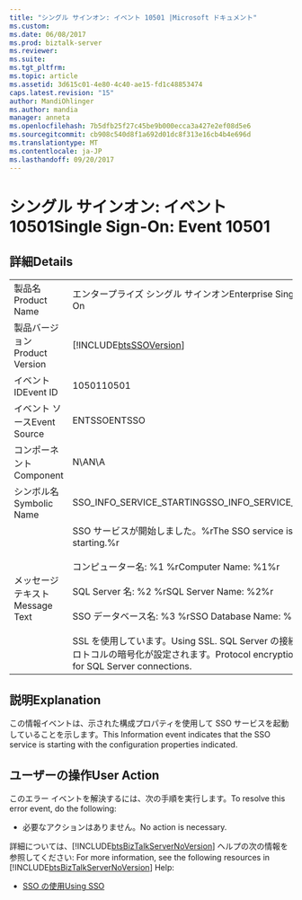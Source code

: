 ```yaml
---
title: "シングル サインオン: イベント 10501 |Microsoft ドキュメント"
ms.custom: 
ms.date: 06/08/2017
ms.prod: biztalk-server
ms.reviewer: 
ms.suite: 
ms.tgt_pltfrm: 
ms.topic: article
ms.assetid: 3d615c01-4e80-4c40-ae15-fd1c48853474
caps.latest.revision: "15"
author: MandiOhlinger
ms.author: mandia
manager: anneta
ms.openlocfilehash: 7b5dfb25f27c45be9b000ecca3a427e2ef08d5e6
ms.sourcegitcommit: cb908c540d8f1a692d01dc8f313e16cb4b4e696d
ms.translationtype: MT
ms.contentlocale: ja-JP
ms.lasthandoff: 09/20/2017
---
```

# <a name="single-sign-on-event-10501"></a><span data-ttu-id="02338-102">シングル サインオン: イベント 10501</span><span class="sxs-lookup"><span data-stu-id="02338-102">Single Sign-On: Event 10501</span></span>
## <a name="details"></a><span data-ttu-id="02338-103">詳細</span><span class="sxs-lookup"><span data-stu-id="02338-103">Details</span></span>  
  
|||  
|-|-|  
|<span data-ttu-id="02338-104">製品名</span><span class="sxs-lookup"><span data-stu-id="02338-104">Product Name</span></span>|<span data-ttu-id="02338-105">エンタープライズ シングル サインオン</span><span class="sxs-lookup"><span data-stu-id="02338-105">Enterprise Single Sign-On</span></span>|  
|<span data-ttu-id="02338-106">製品バージョン</span><span class="sxs-lookup"><span data-stu-id="02338-106">Product Version</span></span>|[!INCLUDE[btsSSOVersion](../includes/btsssoversion-md.md)]|  
|<span data-ttu-id="02338-107">イベント ID</span><span class="sxs-lookup"><span data-stu-id="02338-107">Event ID</span></span>|<span data-ttu-id="02338-108">10501</span><span class="sxs-lookup"><span data-stu-id="02338-108">10501</span></span>|  
|<span data-ttu-id="02338-109">イベント ソース</span><span class="sxs-lookup"><span data-stu-id="02338-109">Event Source</span></span>|<span data-ttu-id="02338-110">ENTSSO</span><span class="sxs-lookup"><span data-stu-id="02338-110">ENTSSO</span></span>|  
|<span data-ttu-id="02338-111">コンポーネント</span><span class="sxs-lookup"><span data-stu-id="02338-111">Component</span></span>|<span data-ttu-id="02338-112">N\A</span><span class="sxs-lookup"><span data-stu-id="02338-112">N\A</span></span>|  
|<span data-ttu-id="02338-113">シンボル名</span><span class="sxs-lookup"><span data-stu-id="02338-113">Symbolic Name</span></span>|<span data-ttu-id="02338-114">SSO_INFO_SERVICE_STARTING</span><span class="sxs-lookup"><span data-stu-id="02338-114">SSO_INFO_SERVICE_STARTING</span></span>|  
|<span data-ttu-id="02338-115">メッセージ テキスト</span><span class="sxs-lookup"><span data-stu-id="02338-115">Message Text</span></span>|<span data-ttu-id="02338-116">SSO サービスが開始しました。%r</span><span class="sxs-lookup"><span data-stu-id="02338-116">The SSO service is starting.%r</span></span><br /><br /> <span data-ttu-id="02338-117">コンピューター名: %1 %r</span><span class="sxs-lookup"><span data-stu-id="02338-117">Computer Name: %1%r</span></span><br /><br /> <span data-ttu-id="02338-118">SQL Server 名: %2 %r</span><span class="sxs-lookup"><span data-stu-id="02338-118">SQL Server Name: %2%r</span></span><br /><br /> <span data-ttu-id="02338-119">SSO データベース名: %3 %r</span><span class="sxs-lookup"><span data-stu-id="02338-119">SSO Database Name: %3%r</span></span><br /><br /> <span data-ttu-id="02338-120">SSL を使用しています。</span><span class="sxs-lookup"><span data-stu-id="02338-120">Using SSL.</span></span> <span data-ttu-id="02338-121">SQL Server の接続には、プロトコルの暗号化が設定されます。</span><span class="sxs-lookup"><span data-stu-id="02338-121">Protocol encryption enforced for SQL Server connections.</span></span>|  
  
## <a name="explanation"></a><span data-ttu-id="02338-122">説明</span><span class="sxs-lookup"><span data-stu-id="02338-122">Explanation</span></span>  
 <span data-ttu-id="02338-123">この情報イベントは、示された構成プロパティを使用して SSO サービスを起動していることを示します。</span><span class="sxs-lookup"><span data-stu-id="02338-123">This Information event indicates that the SSO service is starting with the configuration properties indicated.</span></span>  
  
## <a name="user-action"></a><span data-ttu-id="02338-124">ユーザーの操作</span><span class="sxs-lookup"><span data-stu-id="02338-124">User Action</span></span>  
 <span data-ttu-id="02338-125">このエラー イベントを解決するには、次の手順を実行します。</span><span class="sxs-lookup"><span data-stu-id="02338-125">To resolve this error event, do the following:</span></span>  
  
-   <span data-ttu-id="02338-126">必要なアクションはありません。</span><span class="sxs-lookup"><span data-stu-id="02338-126">No action is necessary.</span></span>  
  
 <span data-ttu-id="02338-127">詳細については、[!INCLUDE[btsBizTalkServerNoVersion](../includes/btsbiztalkservernoversion-md.md)] ヘルプの次の情報を参照してください: </span><span class="sxs-lookup"><span data-stu-id="02338-127">For more information, see the following resources in [!INCLUDE[btsBizTalkServerNoVersion](../includes/btsbiztalkservernoversion-md.md)] Help:</span></span>  
  
-   [<span data-ttu-id="02338-128">SSO の使用</span><span class="sxs-lookup"><span data-stu-id="02338-128">Using SSO</span></span>](../core/using-sso.md)